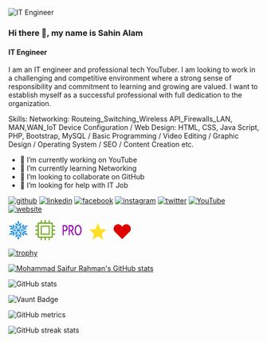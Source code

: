 ![IT Engineer](https://media.licdn.com/dms/image/D5603AQHuNnaj5IIeHw/profile-displayphoto-shrink_400_400/0/1703565666102?e=1718236800&v=beta&t=_l2GBp5yPdLfLgHLiBz2EnN5Urve6UavR-XG4qK3xiE)
### Hi there 👋, my name is Sahin Alam
#### IT Engineer


I am an IT engineer and professional tech YouTuber. I am looking to work in a challenging and competitive environment where a strong
sense of responsibility and commitment to learning and growing are valued. I want to establish myself as a successful professional with full dedication to the organization.

Skills: Networking: Routeing_Switching_Wireless API_Firewalls_LAN, MAN,WAN_IoT Device Configuration /  Web Design: HTML, CSS, Java Script, PHP, Bootstrap, MySQL  / Basic Programming  / Video Editing / Graphic Design / Operating System / SEO / Content Creation etc.

- 🔭 I’m currently working on YouTube 
- 🌱 I’m currently learning Networking 
- 👯 I’m looking to collaborate on GitHub 
- 🤔 I’m looking for help with IT Job 


[<img src='https://cdn.jsdelivr.net/npm/simple-icons@3.0.1/icons/github.svg' alt='github' height='40'>](https://github.com/Sahin482)  [<img src='https://cdn.jsdelivr.net/npm/simple-icons@3.0.1/icons/linkedin.svg' alt='linkedin' height='40'>](https://www.linkedin.com/in/sahinalam/)  [<img src='https://cdn.jsdelivr.net/npm/simple-icons@3.0.1/icons/facebook.svg' alt='facebook' height='40'>](https://www.facebook.com/sahinalam.shahin)  [<img src='https://cdn.jsdelivr.net/npm/simple-icons@3.0.1/icons/instagram.svg' alt='instagram' height='40'>](https://www.instagram.com/sahin482482/)  [<img src='https://cdn.jsdelivr.net/npm/simple-icons@3.0.1/icons/twitter.svg' alt='twitter' height='40'>](https://twitter.com/sahinalam482)  [<img src='https://cdn.jsdelivr.net/npm/simple-icons@3.0.1/icons/youtube.svg' alt='YouTube' height='40'>](https://www.youtube.com/channel/@itscience)  [<img src='https://cdn.jsdelivr.net/npm/simple-icons@3.0.1/icons/icloud.svg' alt='website' height='40'>](ahinalam.netlify.app)  

<a href='https://archiveprogram.github.com/'><img src='https://raw.githubusercontent.com/acervenky/animated-github-badges/master/assets/acbadge.gif' width='40' height='40'></a> <a href='https://docs.github.com/en/developers'><img src='https://raw.githubusercontent.com/acervenky/animated-github-badges/master/assets/devbadge.gif' width='40' height='40'></a> <a href='https://github.com/pricing'><img src='https://raw.githubusercontent.com/acervenky/animated-github-badges/master/assets/pro.gif' width='40' height='40'></a> <a href='https://stars.github.com/'><img src='https://raw.githubusercontent.com/acervenky/animated-github-badges/master/assets/starbadge.gif' width='35' height='35'></a> <a href='https://docs.github.com/en/github/supporting-the-open-source-community-with-github-sponsors'><img src='https://raw.githubusercontent.com/acervenky/animated-github-badges/master/assets/sponsorbadge.gif' width='35' height='35'></a> 

[![trophy](https://github-profile-trophy.vercel.app/?username=Sahin482)](https://github.com/ryo-ma/github-profile-trophy)

[![Mohammad Saifur Rahman's GitHub stats](https://github-readme-stats.vercel.app/api/top-langs?username=saifurrahman1193&hide=html,scss,stylus,blade,jupyter%20notebook,python,css,shell,batchfile,dockerfile,typescript&theme=algolia&show_icons=true)](https://github.com/saifurrahman1193)


![GitHub stats](https://github-readme-stats.vercel.app/api?username=Sahin482&show_icons=true&count_private=true)  

![Vaunt Badge](https://api.vaunt.dev/v1/github/entities/Sahin482/contributions?format=svg&private=true)  

![GitHub metrics](https://metrics.lecoq.io/Sahin482)  

![GitHub streak stats](https://streak-stats.demolab.com/?user=Sahin482)  


